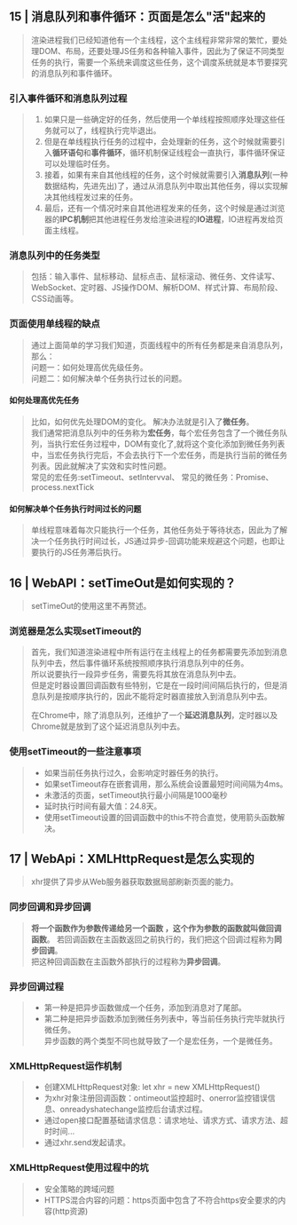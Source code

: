 ## 15 | 消息队列和事件循环：页面是怎么"活"起来的
> 渲染进程我们已经知道他有一个主线程，这个主线程非常非常的繁忙，要处理DOM、布局，还要处理JS任务和各种输入事件，因此为了保证不同类型任务的执行，需要一个系统来调度这些任务，这个调度系统就是本节要探究的消息队列和事件循环。 
### 引入事件循环和消息队列过程
> 1. 如果只是一些确定好的任务，然后使用一个单线程按照顺序处理这些任务就可以了，线程执行完毕退出。  
> 2. 但是在单线程执行任务的过程中，会处理新的任务，这个时候就需要引入**循环语句**和**事件循环**，循环机制保证线程会一直执行，事件循环保证可以处理临时任务。 
> 3. 接着，如果有来自其他线程的任务，这个时候就需要引入**消息队列**(一种数据结构，先进先出)了，通过从消息队列中取出其他任务，得以实现解决其他线程发过来的任务。 
> 4. 最后，还有一个情况时来自其他进程发来的任务，这个时候是通过浏览器的**IPC机制**把其他进程任务发给渲染进程的**IO进程**，IO进程再发给页面主线程。  

### 消息队列中的任务类型
> 包括：输入事件、鼠标移动、鼠标点击、鼠标滚动、微任务、文件读写、WebSocket、定时器、JS操作DOM、解析DOM、样式计算、布局阶段、CSS动画等。  
### 页面使用单线程的缺点
> 通过上面简单的学习我们知道，页面线程中的所有任务都是来自消息队列，那么：  
> 问题一：如何处理高优先级任务。  
> 问题二：如何解决单个任务执行过长的问题。

#### 如何处理高优先任务 
> 比如，如何优先处理DOM的变化。 
> 解决办法就是引入了**微任务**。  
> 我们通常把消息队列中的任务称为**宏任务**，每个宏任务包含了一个微任务队列，当执行宏任务过程中，DOM有变化了,就将这个变化添加到微任务列表中，当宏任务执行完后，不会去执行下一个宏任务，而是执行当前的微任务列表。因此就解决了实效和实时性问题。  
> 常见的宏任务:setTimeout、setIntervval、 
> 常见的微任务：Promise、process.nextTick
#### 如何解决单个任务执行时间过长的问题
> 单线程意味着每次只能执行一个任务，其他任务处于等待状态，因此为了解决一个任务执行时间过长，JS通过异步-回调功能来规避这个问题，也即让要执行的JS任务滞后执行。

## 16 | WebAPI：setTimeOut是如何实现的？
> setTimeOut的使用这里不再赘述。  
### 浏览器是怎么实现setTimeout的  
> 首先，我们知道渲染进程中所有运行在主线程上的任务都需要先添加到消息队列中去，然后事件循环系统按照顺序执行消息队列中的任务。  
> 所以说要执行一段异步任务，需要先将其放在消息队列中去。  
> 但是定时器设置回调函数有些特别，它是在一段时间间隔后执行的，但是消息队列是按顺序执行的，因此不能将定时器直接放入到消息队列中去。  
> 
> 在Chrome中，除了消息队列，还维护了一个**延迟消息队列**，定时器以及Chrome就是放到了这个延迟消息队列中去。  
### 使用setTimeout的一些注意事项
> + 如果当前任务执行过久，会影响定时器任务的执行。  
> + 如果setTimeout存在嵌套调用，那么系统会设置最短时间间隔为4ms。   
> + 未激活的页面，setTimeout执行最小间隔是1000毫秒  
> + 延时执行时间有最大值：24.8天。    
> + 使用setTimeout设置的回调函数中的this不符合直觉，使用箭头函数解决。

## 17 | WebApi：XMLHttpRequest是怎么实现的
> xhr提供了异步从Web服务器获取数据局部刷新页面的能力。  
### 同步回调和异步回调
> **将一个函数作为参数传递给另一个函数 ，这个作为参数的函数就叫做回调函数**。 
> 若回调函数在主函数返回之前执行的，我们把这个回调过程称为**同步回调**。  
> 把这种回调函数在主函数外部执行的过程称为**异步回调**。  
### 异步回调过程
> + 第一种是把异步函数做成一个任务，添加到消息对了尾部。  
> + 第二种是把异步函数添加到微任务列表中，等当前任务执行完毕就执行微任务。  
> 异步函数的两个类型不同也就导致了一个是宏任务，一个是微任务。  

### XMLHttpRequest运作机制
> + 创建XMLHttpRequest对象: let xhr = new XMLHttpRequest()    
> + 为xhr对象注册回调函数：ontimeout监控超时、onerror监控错误信息、onreadyshatechange监控后台请求过程。 
> + 通过open接口配置基础请求信息：请求地址、请求方式、请求方法、超时时间... 
> + 通过xhr.send发起请求。

### XMLHttpRequest使用过程中的坑  
> + 安全策略的跨域问题  
> + HTTPS混合内容的问题：https页面中包含了不符合https安全要求的内容(http资源) 

